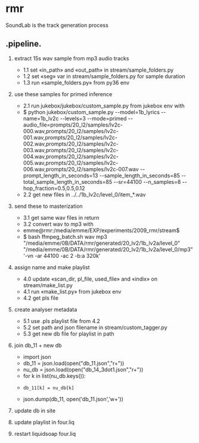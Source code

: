 # rmr
SoundLab is the track generation process



.pipeline.
----------

1. extract 15s wav sample from mp3 audio tracks
    * 1.1 set «in_path» and «out_path» in stream/sample_folders.py
    * 1.2 set «seg» var in stream/sample_folders.py for sample duration
    * 1.3 run «sample_folders.py» from py36 env

2. use these samples for primed inference
    * 2.1 run jukebox/jukebox/custom_sample.py from jukebox env with
    * $ python jukebox/custom_sample.py --model=1b_lyrics --name=1b_lv2c --levels=3 --mode=primed --audio_file=prompts/20_l2/samples/lv2c-000.wav,prompts/20_l2/samples/lv2c-001.wav,prompts/20_l2/samples/lv2c-002.wav,prompts/20_l2/samples/lv2c-003.wav,prompts/20_l2/samples/lv2c-004.wav,prompts/20_l2/samples/lv2c-005.wav,prompts/20_l2/samples/lv2c-006.wav,prompts/20_l2/samples/lv2c-007.wav --prompt_length_in_seconds=13 --sample_length_in_seconds=85 --total_sample_length_in_seconds=85 --sr=44100 --n_samples=8 --hop_fraction=0.5,0.5,0.12
    * 2.2 get new files in ../../1b_lv2c/level_0/item_*.wav

3. send these to masterization      
    * 3.1 get same wav files in return
    * 3.2 convert wav to mp3 with
    * emme@rmr:/media/emme/EXP/experiments/2009_rmr/stream$ 
    * $ bash ffmpeg_batch.sh wav mp3 "/media/emme/0B/DATA/rmr/generated/20_lv2/1b_lv2a/level_0" "/media/emme/0B/DATA/rmr/generated/20_lv2/1b_lv2a/level_0/mp3" '-vn -ar 44100 -ac 2 -b:a 320k'

4. assign name and make playlist
    * 4.0 update «scan_dir, pl_file, used_file» and «indix» on stream/make_list.py
    * 4.1 run «make_list.py» from jukebox env
    * 4.2 get pls file

5. create analyser metadata
    * 5.1 use .pls playlist file from 4.2
    * 5.2 set path and json filename in stream/custom_tagger.py
    * 5.3 get new db file for playlist in path

6. join db_11 + new db
    * import json
    * db_11 = json.load(open("db_11.json","r+"))
    * nu_db = json.load(open("db_14_3dot1.json","r+"))
    * for k in list(nu_db.keys()):
    *     db_11[k] = nu_db[k]
    * json.dump(db_11, open('db_11.json','w+'))

7. update db in site
8. update playlist in four.liq
9. restart liquidsoap four.liq



